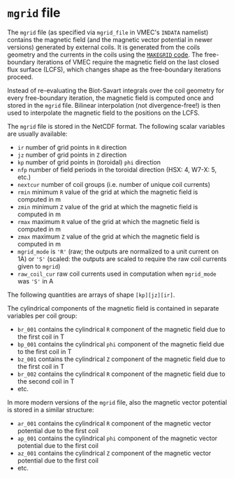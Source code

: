 # `mgrid` file

The `mgrid` file (as specified via `mgrid_file` in VMEC's `INDATA` namelist) contains the magnetic field
(and the magnetic vector potential in newer versions) generated by external coils.
It is generated from the coils geometry and the currents in the coils using the [`MAKEGRID` code](https://github.com/ORNL-Fusion/MAKEGRID).
The free-boundary iterations of VMEC require the magnetic field on the last closed flux surface (LCFS),
which changes shape as the free-boundary iterations proceed.

Instead of re-evaluating the Biot-Savart integrals over the coil geometry for every free-boundary iteration,
the magnetic field is computed once and stored in the `mgrid` file.
Bilinear interpolation (not divergence-free!) is then used to interpolate the magnetic field
to the positions on the LCFS.

The `mgrid` file is stored in the NetCDF format.
The following scalar variables are usually available:
* `ir` number of grid points in `R` direction
* `jz` number of grid points in `Z` direction
* `kp` number of grid points in (toroidal) `phi` direction
* `nfp` number of field periods in the toroidal direction (HSX: 4, W7-X: 5, etc.)
* `nextcur` number of coil groups (i.e. number of unique coil currents)
* `rmin` minimum `R` value of the grid at which the magnetic field is computed in m
* `zmin` minimum `Z` value of the grid at which the magnetic field is computed in m
* `rmax` maximum `R` value of the grid at which the magnetic field is computed in m
* `zmax` maximum `Z` value of the grid at which the magnetic field is computed in m
* `mgrid_mode` is `'R'` (raw; the outputs are normalized to a unit current on 1A)
               or `'S'` (scaled: the outputs are scaled to require the raw coil currents given to `mgrid`)
* `raw_coil_cur` raw coil currents used in computation when `mgrid_mode` was `'S'` in A

The following quantities are arrays of shape `[kp][jz][ir]`.

The cylindrical components of the magnetic field is contained in separate variables per coil group:
* `br_001` contains the cylindrical `R` component of the magnetic field due to the first coil in T
* `bp_001` contains the cylindrical `phi` component of the magnetic field due to the first coil in T
* `bz_001` contains the cylindrical `Z` component of the magnetic field due to the first coil in T
* `br_002` contains the cylindrical `R` component of the magnetic field due to the second coil in T
* etc.

In more modern versions of the `mgrid` file, also the magnetic vector potential is stored in a similar structure:
* `ar_001` contains the cylindrical `R` component of the magnetic vector potential due to the first coil
* `ap_001` contains the cylindrical `phi` component of the magnetic vector potential due to the first coil
* `az_001` contains the cylindrical `Z` component of the magnetic vector potential due to the first coil
* etc.
